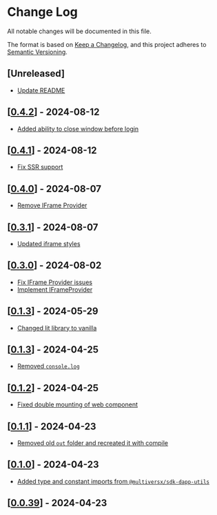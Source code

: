 # Change Log

All notable changes will be documented in this file.

The format is based on [Keep a Changelog](https://keepachangelog.com/en/1.0.0/),
and this project adheres to [Semantic Versioning](https://semver.org/spec/v2.0.0.html).

## [Unreleased]
- [Update README](https://github.com/multiversx/mx-sdk-js-web-wallet-cross-window-provider/pull/55)


## [[0.4.2](https://github.com/multiversx/mx-sdk-js-web-wallet-cross-window-provider/pull/59)] - 2024-08-12
- [Added ability to close window before login](https://github.com/multiversx/mx-sdk-js-web-wallet-cross-window-provider/pull/58)

## [[0.4.1](https://github.com/multiversx/mx-sdk-js-web-wallet-cross-window-provider/pull/57)] - 2024-08-12
- [Fix SSR support](https://github.com/multiversx/mx-sdk-js-web-wallet-cross-window-provider/pull/56)

## [[0.4.0](https://github.com/multiversx/mx-sdk-js-web-wallet-cross-window-provider/pull/54)] - 2024-08-07
- [Remove IFrame Provider](https://github.com/multiversx/mx-sdk-js-web-wallet-cross-window-provider/pull/53)

## [[0.3.1](https://github.com/multiversx/mx-sdk-js-web-wallet-cross-window-provider/pull/52)] - 2024-08-07

- [Updated iframe styles](https://github.com/multiversx/mx-sdk-js-web-wallet-cross-window-provider/pull/50)

## [[0.3.0](https://github.com/multiversx/mx-sdk-js-web-wallet-cross-window-provider/pull/48)] - 2024-08-02

- [Fix IFrame Provider issues](https://github.com/multiversx/mx-sdk-js-web-wallet-cross-window-provider/pull/47)
- [Implement IFrameProvider](https://github.com/multiversx/mx-sdk-js-web-wallet-cross-window-provider/pull/46)

## [[0.1.3](https://github.com/multiversx/mx-sdk-js-web-wallet-cross-window-provider/pull/45)] - 2024-05-29

- [Changed lit library to vanilla](https://github.com/multiversx/mx-sdk-js-web-wallet-cross-window-provider/pull/44)

## [[0.1.3](https://github.com/multiversx/mx-sdk-js-web-wallet-cross-window-provider/pull/42)] - 2024-04-25

- [Removed `console.log`](https://github.com/multiversx/mx-sdk-js-web-wallet-cross-window-provider/pull/41)

## [[0.1.2](https://github.com/multiversx/mx-sdk-js-web-wallet-cross-window-provider/pull/40)] - 2024-04-25

- [Fixed double mounting of web component](https://github.com/multiversx/mx-sdk-js-web-wallet-cross-window-provider/pull/39)

## [[0.1.1](https://github.com/multiversx/mx-sdk-js-web-wallet-cross-window-provider/pull/38)] - 2024-04-23

- [Removed old `out` folder and recreated it with compile](https://github.com/multiversx/mx-sdk-js-web-wallet-cross-window-provider/pull/38)

## [[0.1.0](https://github.com/multiversx/mx-sdk-js-web-wallet-cross-window-provider/pull/37)] - 2024-04-23

- [Added type and constant imports from `@multiversx/sdk-dapp-utils`](https://github.com/multiversx/mx-sdk-js-web-wallet-cross-window-provider/pull/34)

## [[0.0.39](https://github.com/multiversx/mx-sdk-js-web-wallet-cross-window-provider/pull/33)] - 2024-04-23
